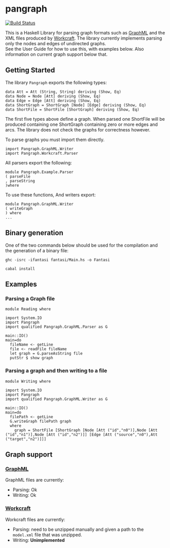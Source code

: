# pangraph

[![Build Status](https://travis-ci.org/tuura/pangraph.svg?branch=master)](https://travis-ci.org/tuura/pangraph)  

This is a Haskell Library for parsing graph formats such as [GraphML](http://graphml.graphdrawing.org/) and the XML files produced by [Workcraft](https://www.workcraft.org/).
The library currently implements parsing only the nodes and edges of undirected graphs.  
See the User Guide for how to use this, with examples below.
Also information on current graph support below that.

## Getting Started  
The library `Pangraph` exports the following types:

```
data Att = Att (String, String) deriving (Show, Eq)
data Node = Node [Att] deriving (Show, Eq)
data Edge = Edge [Att] deriving (Show, Eq)
data ShortGraph = ShortGraph [Node] [Edge] deriving (Show, Eq)
data ShortFile = ShortFile [ShortGraph] deriving (Show, Eq)
```

The first five types above define a graph. When parsed one ShortFile will be produced containing one ShortGraph containing zero or more edges and arcs. The library does not check the graphs for correctness however.

To parse graphs you must import them directly.
```
import Pangraph.GraphML.Writer
import Pangraph.Workcraft.Parser
```

All parsers export the following:
```
module Pangraph.Example.Parser
( parseFile
, parseString
)where
```
To use these functions,
And writers export:
```
module Pangraph.GraphML.Writer
( writeGraph
) where
...
```

## Binary generation

One of the two commands below should be used for the compilation and the generation of a binary file:

```
ghc -isrc -ifantasi fantasi/Main.hs -o Fantasi
```

```
cabal install
```

## Examples  

### Parsing a Graph file  
```
module Reading where

import System.IO
import Pangraph
import qualified Pangraph.GraphML.Parser as G

main::IO()
main=do
  fileName <- getLine
  file <- readFile fileName
  let graph = G.parseAsString file
  putStr $ show graph
```

### Parsing a graph and then writing to a file
```
module Writing where

import System.IO
import Pangraph
import qualified Pangraph.GraphML.Writer as G

main::IO()
main=do
  filePath <- getLine
  G.writeGraph filePath graph
  where
    graph = ShortFile [ShortGraph [Node [Att ("id","n0")],Node [Att ("id","n1")],Node [Att ("id","n2")]] [Edge [Att ("source","n0"),Att ("target","n2")]]]
```
## Graph support  
### [GraphML](http://graphml.graphdrawing.org/)
GraphML files are currently:  
- Parsing: Ok  
- Writing: Ok

### [Workcraft](https://www.workcraft.org/)
Workcraft files are currently:  
- Parsing: need to be unzipped manually and given a path to the `model.xml` file that was unzipped.  
- Writing: **Unimplemented**

